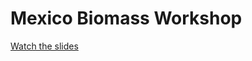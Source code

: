 # Mexico Biomass Workshop

[Watch the slides](https://jbishopwhrc.github.io/pres-mexico_biomass_workshop)

